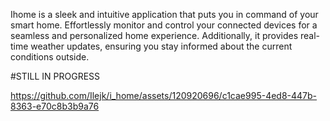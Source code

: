Ihome is a sleek and intuitive application that puts you in command of your smart home. 
Effortlessly monitor and control your connected devices for a seamless and personalized home experience. Additionally,
it provides real-time weather updates, ensuring you stay informed about the current conditions outside. 

#STILL IN PROGRESS

https://github.com/Ilejk/i_home/assets/120920696/c1cae995-4ed8-447b-8363-e70c8b3b9a76



